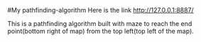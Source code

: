 #My pathfinding-algorithm
Here is the link http://127.0.0.1:8887/


This is a pathfinding algorithm built with maze to reach the end point(bottom right of map) from the top left(top left of the map).
